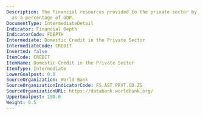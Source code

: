 ```yaml
---
Description: The financial resources provided to the private sector by financial corporations
  as a percentage of GDP.
DocumentType: IntermediateDetail
Indicator: Financial Depth
IndicatorCode: FDEPTH
Intermediate: Domestic Credit in the Private Sector
IntermediateCode: CREDIT
Inverted: false
ItemCode: CREDIT
ItemName: Domestic Credit in the Private Sector
ItemType: Intermediate
LowerGoalpost: 0.0
SourceOrganization: World Bank
SourceOrganizationIndicatorCode: FS.AST.PRVT.GD.ZS
SourceOrganizationURL: https://databank.worldbank.org/
UpperGoalpost: 190.0
Weight: 0.5
---
```


